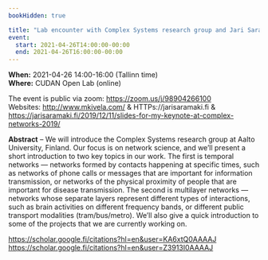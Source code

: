 ```yaml
---
bookHidden: true

title: "Lab encounter with Complex Systems research group and Jari Saramäki from Aalto University, Finland"
event:
  start: 2021-04-26T14:00:00-00:00
  end: 2021-04-26T16:00:00-00:00
---
```


**When:** 2021-04-26 14:00-16:00 (Tallinn time)  
**Where:** CUDAN Open Lab (online)  

The event is public via zoom: https://zoom.us/j/98904266100  
Websites: http://www.mkivela.com/ & HTTPs://jarisaramaki.fi & https://jarisaramaki.fi/2019/12/11/slides-for-my-keynote-at-complex-networks-2019/  

<!--more-->
**Abstract** – We will introduce the Complex Systems research group at Aalto University, Finland. Our focus is on network science, and we’ll present a short introduction to two key topics in our work. The first is temporal networks — networks formed by contacts happening at specific times, such as networks of phone calls or messages that are important for information transmission, or networks of the physical proximity of people that are important for disease transmission. The second is multilayer networks — networks whose separate layers represent different types of interactions, such as brain activities on different frequency bands, or different public transport modalities (tram/bus/metro). We’ll also give a quick introduction to some of the projects that we are currently working on.  

https://scholar.google.fi/citations?hl=en&user=KA6xtQ0AAAAJ  
https://scholar.google.fi/citations?hl=en&user=Z3913I0AAAAJ  
